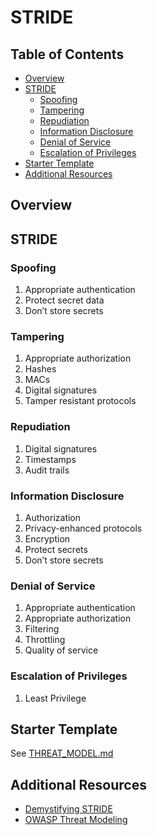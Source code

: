 # STRIDE

## Table of Contents

<!-- toc -->

- [Overview](#overview)
- [STRIDE](#stride)
  - [Spoofing](#spoofing)
  - [Tampering](#tampering)
  - [Repudiation](#repudiation)
  - [Information Disclosure](#information-disclosure)
  - [Denial of Service](#denial-of-service)
  - [Escalation of Privileges](#escalation-of-privileges)
- [Starter Template](#starter-template)
- [Additional Resources](#additional-resources)

<!-- tocstop -->

## Overview

## STRIDE

### Spoofing

1. Appropriate authentication
2. Protect secret data
3. Don’t store secrets

### Tampering

1. Appropriate authorization
2. Hashes
3. MACs
4. Digital signatures
5. Tamper resistant protocols

### Repudiation

1. Digital signatures
2. Timestamps
3. Audit trails

### Information Disclosure

1. Authorization
2. Privacy-enhanced protocols
3. Encryption
4. Protect secrets
5. Don’t store secrets

### Denial of Service

1. Appropriate authentication
2. Appropriate authorization
3. Filtering
4. Throttling
5. Quality of service

### Escalation of Privileges

1. Least Privilege

## Starter Template

See [THREAT_MODEL.md](./THREAT_MODEL.md)

## Additional Resources

- [Demystifying STRIDE](https://dev.to/pbnj/demystifying-stride-threat-models-230m)
- [OWASP Threat Modeling](https://owasp.org/www-community/Threat_Modeling_Process)
